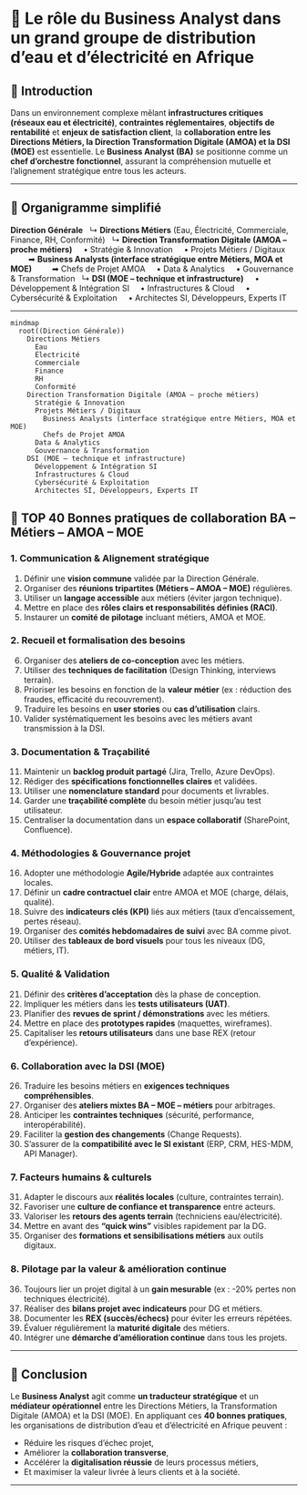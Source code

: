 # 📘 Le rôle du Business Analyst dans un grand groupe de distribution d’eau et d’électricité en Afrique

## 🔹 Introduction

Dans un environnement complexe mêlant **infrastructures critiques (réseaux eau et électricité)**, **contraintes réglementaires**, **objectifs de rentabilité** et **enjeux de satisfaction client**, la **collaboration entre les Directions Métiers, la Direction Transformation Digitale (AMOA) et la DSI (MOE)** est essentielle.
Le **Business Analyst (BA)** se positionne comme un **chef d’orchestre fonctionnel**, assurant la compréhension mutuelle et l’alignement stratégique entre tous les acteurs.

---

## 🔹 Organigramme simplifié

**Direction Générale**
  ↳ **Directions Métiers** (Eau, Électricité, Commerciale, Finance, RH, Conformité)
  ↳ **Direction Transformation Digitale (AMOA – proche métiers)**
    • Stratégie & Innovation
    • Projets Métiers / Digitaux
        ➡ **Business Analysts (interface stratégique entre Métiers, MOA et MOE)**
        ➡ Chefs de Projet AMOA
    • Data & Analytics
    • Gouvernance & Transformation
  ↳ **DSI (MOE – technique et infrastructure)**
    • Développement & Intégration SI
    • Infrastructures & Cloud
    • Cybersécurité & Exploitation
    • Architectes SI, Développeurs, Experts IT

---

```
mindmap
  root((Direction Générale))
    Directions Métiers
      Eau
      Électricité
      Commerciale
      Finance
      RH
      Conformité
    Direction Transformation Digitale (AMOA – proche métiers)
      Stratégie & Innovation
      Projets Métiers / Digitaux
        Business Analysts (interface stratégique entre Métiers, MOA et MOE)
        Chefs de Projet AMOA
      Data & Analytics
      Gouvernance & Transformation
    DSI (MOE – technique et infrastructure)
      Développement & Intégration SI
      Infrastructures & Cloud
      Cybersécurité & Exploitation
      Architectes SI, Développeurs, Experts IT
```

## 🔹 TOP 40 Bonnes pratiques de collaboration BA – Métiers – AMOA – MOE

### 1. **Communication & Alignement stratégique**

1. Définir une **vision commune** validée par la Direction Générale.
2. Organiser des **réunions tripartites (Métiers – AMOA – MOE)** régulières.
3. Utiliser un **langage accessible** aux métiers (éviter jargon technique).
4. Mettre en place des **rôles clairs et responsabilités définies (RACI)**.
5. Instaurer un **comité de pilotage** incluant métiers, AMOA et MOE.

### 2. **Recueil et formalisation des besoins**

6. Organiser des **ateliers de co-conception** avec les métiers.
7. Utiliser des **techniques de facilitation** (Design Thinking, interviews terrain).
8. Prioriser les besoins en fonction de la **valeur métier** (ex : réduction des fraudes, efficacité du recouvrement).
9. Traduire les besoins en **user stories** ou **cas d’utilisation** clairs.
10. Valider systématiquement les besoins avec les métiers avant transmission à la DSI.

### 3. **Documentation & Traçabilité**

11. Maintenir un **backlog produit partagé** (Jira, Trello, Azure DevOps).
12. Rédiger des **spécifications fonctionnelles claires** et validées.
13. Utiliser une **nomenclature standard** pour documents et livrables.
14. Garder une **traçabilité complète** du besoin métier jusqu’au test utilisateur.
15. Centraliser la documentation dans un **espace collaboratif** (SharePoint, Confluence).

### 4. **Méthodologies & Gouvernance projet**

16. Adopter une méthodologie **Agile/Hybride** adaptée aux contraintes locales.
17. Définir un **cadre contractuel clair** entre AMOA et MOE (charge, délais, qualité).
18. Suivre des **indicateurs clés (KPI)** liés aux métiers (taux d’encaissement, pertes réseau).
19. Organiser des **comités hebdomadaires de suivi** avec BA comme pivot.
20. Utiliser des **tableaux de bord visuels** pour tous les niveaux (DG, métiers, IT).

### 5. **Qualité & Validation**

21. Définir des **critères d’acceptation** dès la phase de conception.
22. Impliquer les métiers dans les **tests utilisateurs (UAT)**.
23. Planifier des **revues de sprint / démonstrations** avec les métiers.
24. Mettre en place des **prototypes rapides** (maquettes, wireframes).
25. Capitaliser les **retours utilisateurs** dans une base REX (retour d’expérience).

### 6. **Collaboration avec la DSI (MOE)**

26. Traduire les besoins métiers en **exigences techniques compréhensibles**.
27. Organiser des **ateliers mixtes BA – MOE – métiers** pour arbitrages.
28. Anticiper les **contraintes techniques** (sécurité, performance, interopérabilité).
29. Faciliter la **gestion des changements** (Change Requests).
30. S’assurer de la **compatibilité avec le SI existant** (ERP, CRM, HES-MDM, API Manager).

### 7. **Facteurs humains & culturels**

31. Adapter le discours aux **réalités locales** (culture, contraintes terrain).
32. Favoriser une **culture de confiance et transparence** entre acteurs.
33. Valoriser les **retours des agents terrain** (techniciens eau/électricité).
34. Mettre en avant des **“quick wins”** visibles rapidement par la DG.
35. Organiser des **formations et sensibilisations métiers** aux outils digitaux.

### 8. **Pilotage par la valeur & amélioration continue**

36. Toujours lier un projet digital à un **gain mesurable** (ex : -20% pertes non techniques électricité).
37. Réaliser des **bilans projet avec indicateurs** pour DG et métiers.
38. Documenter les **REX (succès/échecs)** pour éviter les erreurs répétées.
39. Évaluer régulièrement la **maturité digitale** des métiers.
40. Intégrer une **démarche d’amélioration continue** dans tous les projets.

---

## 🔹 Conclusion

Le **Business Analyst** agit comme **un traducteur stratégique** et un **médiateur opérationnel** entre les Directions Métiers, la Transformation Digitale (AMOA) et la DSI (MOE).
En appliquant ces **40 bonnes pratiques**, les organisations de distribution d’eau et d’électricité en Afrique peuvent :

* Réduire les risques d’échec projet,
* Améliorer la **collaboration transverse**,
* Accélérer la **digitalisation réussie** de leurs processus métiers,
* Et maximiser la valeur livrée à leurs clients et à la société.

---

